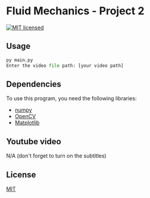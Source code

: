 # Fluid Mechanics - Project 2
[![MIT licensed][shield-license]](#)

[shield-license]: https://img.shields.io/badge/license-MIT-blue.svg

## Usage
```python
py main.py
Enter the video file path: [your video path]
```

## Dependencies
To use this program, you need the following libraries:
* [numpy](https://numpy.org/)
* [OpenCV](https://opencv.org/)
* [Matplotlib](https://matplotlib.org/)

## Youtube video
N/A
(don't forget to turn on the subtitles)

## License
[MIT](https://choosealicense.com/licenses/mit/)

